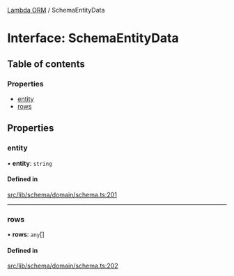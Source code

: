 [Lambda ORM](../README.md) / SchemaEntityData

# Interface: SchemaEntityData

## Table of contents

### Properties

- [entity](SchemaEntityData.md#entity)
- [rows](SchemaEntityData.md#rows)

## Properties

### entity

• **entity**: `string`

#### Defined in

[src/lib/schema/domain/schema.ts:201](https://github.com/lambda-orm/lambdaorm-base/blob/1df657ddfa345e9e384f1a14b6894625eee30a9e/src/lib/schema/domain/schema.ts#L201)

___

### rows

• **rows**: `any`[]

#### Defined in

[src/lib/schema/domain/schema.ts:202](https://github.com/lambda-orm/lambdaorm-base/blob/1df657ddfa345e9e384f1a14b6894625eee30a9e/src/lib/schema/domain/schema.ts#L202)
